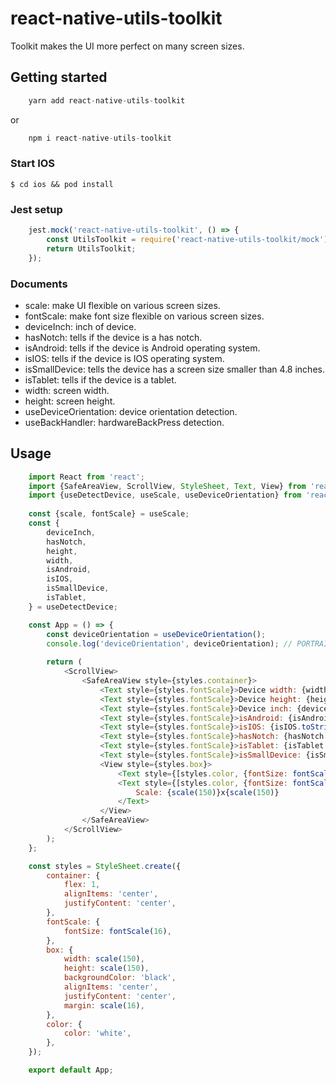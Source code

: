 # react-native-utils-toolkit
Toolkit makes the UI more perfect on many screen sizes.
## Getting started
```js
    yarn add react-native-utils-toolkit
```
or
```js
    npm i react-native-utils-toolkit
```

### Start IOS

`$ cd ios && pod install`

### Jest setup
```js
    jest.mock('react-native-utils-toolkit', () => {
        const UtilsToolkit = require('react-native-utils-toolkit/mock');
        return UtilsToolkit;
    });
```
### Documents
  - scale: make UI flexible on various screen sizes.
  - fontScale: make font size flexible on various screen sizes.
  - deviceInch: inch of device.
  - hasNotch: tells if the device is a has notch.
  - isAndroid: tells if the device is Android operating system.
  - isIOS: tells if the device is IOS operating system.
  - isSmallDevice: tells the device has a screen size smaller than 4.8 inches.
  - isTablet: tells if the device is a tablet.
  - width: screen width.
  - height: screen height.
  - useDeviceOrientation: device orientation detection.
  - useBackHandler: hardwareBackPress detection.

## Usage
```js
    import React from 'react';
    import {SafeAreaView, ScrollView, StyleSheet, Text, View} from 'react-native';
    import {useDetectDevice, useScale, useDeviceOrientation} from 'react-native-utils-toolkit';
    
    const {scale, fontScale} = useScale;
    const {
        deviceInch,
        hasNotch,
        height,
        width,
        isAndroid,
        isIOS,
        isSmallDevice,
        isTablet,
    } = useDetectDevice;

    const App = () => {
        const deviceOrientation = useDeviceOrientation();
        console.log('deviceOrientation', deviceOrientation); // PORTRAIT or LANDSCAPE
        
        return (
            <ScrollView>
                <SafeAreaView style={styles.container}>
                    <Text style={styles.fontScale}>Device width: {width}</Text>
                    <Text style={styles.fontScale}>Device height: {height}</Text>
                    <Text style={styles.fontScale}>Device inch: {deviceInch}</Text>
                    <Text style={styles.fontScale}>isAndroid: {isAndroid.toString()}</Text>
                    <Text style={styles.fontScale}>isIOS: {isIOS.toString()}</Text>
                    <Text style={styles.fontScale}>hasNotch: {hasNotch.toString()}</Text>
                    <Text style={styles.fontScale}>isTablet: {isTablet.toString()}</Text>
                    <Text style={styles.fontScale}>isSmallDevice: {isSmallDevice.toString()}</Text>
                    <View style={styles.box}>
                        <Text style={[styles.color, {fontSize: fontScale(14)}]}>150x150</Text>
                        <Text style={[styles.color, {fontSize: fontScale(14)}]}>
                            Scale: {scale(150)}x{scale(150)}
                        </Text>
                    </View>
                </SafeAreaView>
            </ScrollView>
        );
    };

    const styles = StyleSheet.create({
        container: {
            flex: 1,
            alignItems: 'center',
            justifyContent: 'center',
        },
        fontScale: {
            fontSize: fontScale(16),
        },
        box: {
            width: scale(150),
            height: scale(150),
            backgroundColor: 'black',
            alignItems: 'center',
            justifyContent: 'center',
            margin: scale(16),
        },
        color: {
            color: 'white',
        },
    });

    export default App;

```